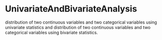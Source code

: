 # UnivariateAndBivariateAnalysis
distribution of two continuous variables and two categorical variables using univariate statistics and distribution of two continuous variables and two categorical variables using bivariate statistics.
